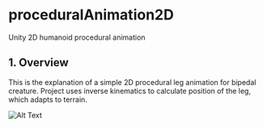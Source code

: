 # proceduralAnimation2D
Unity 2D humanoid procedural animation

## 1. Overview
  This is the explanation of a simple 2D procedural leg animation for bipedal creature. Project uses inverse kinematics to calculate position of the leg, which adapts to terrain.
  
![Alt Text](https://media.giphy.com/media/Y3S9FdlkHIynsJgPaj/giphy.gif)

